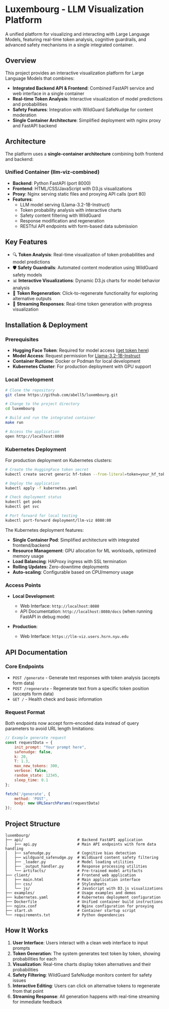 # Luxembourg - LLM Visualization Platform

A unified platform for visualizing and interacting with Large Language Models, featuring real-time token analysis, cognitive guardrails, and advanced safety mechanisms in a single integrated container.


## Overview

This project provides an interactive visualization platform for Large Language Models that combines:

- **Integrated Backend API & Frontend**: Combined FastAPI service and web interface in a single container
- **Real-time Token Analysis**: Interactive visualization of model predictions and probabilities  
- **Safety Features**: Integration with WildGuard SafeNudge for content moderation
- **Single Container Architecture**: Simplified deployment with nginx proxy and FastAPI backend

## Architecture

The platform uses a **single-container architecture** combining both frontend and backend:

### Unified Container (llm-viz-combined)
- **Backend**: Python FastAPI (port 8000)
- **Frontend**: HTML/CSS/JavaScript with D3.js visualizations
- **Proxy**: Nginx serving static files and proxying API calls (port 80)
- **Features**:
  - LLM model serving (Llama-3.2-1B-Instruct)
  - Token probability analysis with interactive charts
  - Safety content filtering with WildGuard
  - Response modification and regeneration
  - RESTful API endpoints with form-based data submission

## Key Features

- 🔍 **Token Analysis**: Real-time visualization of token probabilities and model predictions
- 🛡️ **Safety Guardrails**: Automated content moderation using WildGuard safety models
- 📊 **Interactive Visualizations**: Dynamic D3.js charts for model behavior analysis
- 🎯 **Token Regeneration**: Click-to-regenerate functionality for exploring alternative outputs
- 🔄 **Streaming Responses**: Real-time token generation with progress visualization

## Installation & Deployment

### Prerequisites

- **Hugging Face Token**: Required for model access ([get token here](https://huggingface.co/settings/tokens))
- **Model Access**: Request permission for [Llama-3.2-1B-Instruct](https://huggingface.co/meta-llama/Llama-3.2-1B-Instruct)
- **Container Runtime**: Docker or Podman for local development
- **Kubernetes Cluster**: For production deployment with GPU support

### Local Development

```bash
# Clone the repository
git clone https://github.com/abell5/luxembourg.git

# Change to the project directory
cd luxembourg

# Build and run the integrated container
make run

# Access the application
open http://localhost:8080
```

### Kubernetes Deployment

For production deployment on Kubernetes clusters:

```bash
# Create the HuggingFace token secret
kubectl create secret generic hf-token --from-literal=token=your_hf_token_here

# Deploy the application
kubectl apply -f kubernetes.yaml

# Check deployment status
kubectl get pods
kubectl get svc

# Port forward for local testing
kubectl port-forward deployment/llm-viz 8080:80
```

The Kubernetes deployment features:
- **Single Container Pod**: Simplified architecture with integrated frontend/backend
- **Resource Management**: GPU allocation for ML workloads, optimized memory usage  
- **Load Balancing**: HAProxy ingress with SSL termination
- **Rolling Updates**: Zero-downtime deployments
- **Auto-scaling**: Configurable based on CPU/memory usage

### Access Points

- **Local Development**: 
  - Web Interface: `http://localhost:8080`
  - API Documentation: `http://localhost:8080/docs` (when running FastAPI in debug mode)

- **Production**: 
  - Web Interface: `https://llm-viz.users.hsrn.nyu.edu`

## API Documentation

### Core Endpoints

- `POST /generate` - Generate text responses with token analysis (accepts form data)
- `POST /regenerate` - Regenerate text from a specific token position (accepts form data)
- `GET /` - Health check and basic information

### Request Format

Both endpoints now accept form-encoded data instead of query parameters to avoid URL length limitations:

```javascript
// Example generate request
const requestData = {
    init_prompt: "Your prompt here",
    safenudge: false,
    k: 20,
    T: 1.3,
    max_new_tokens: 300,
    verbose: false,
    random_state: 12345,
    sleep_time: 0.1
};

fetch('/generate', {
    method: 'POST',
    body: new URLSearchParams(requestData)
});
```

## Project Structure

```
luxembourg/
├── api/                        # Backend FastAPI application
│   ├── api.py                  # Main API endpoints with form data handling
│   ├── safenudge.py            # Cognitive bias detection
│   ├── wildguard_safenudge.py  # WildGuard content safety filtering
│   ├── _loader.py              # Model loading utilities
│   ├── _output_handler.py      # Response processing utilities
│   └── artifacts/              # Pre-trained model artifacts
├── client/                     # Frontend web application
│   ├── main.html               # Main application interface
│   ├── css/                    # Stylesheets
│   └── js/                     # JavaScript with D3.js visualizations
├── examples/                   # Usage examples and demos
├── kubernetes.yaml             # Kubernetes deployment configuration
├── Dockerfile                  # Unified container build instructions
├── nginx.conf                  # Nginx configuration for proxying
├── start.sh                    # Container startup script
└── requirements.txt            # Python dependencies
```

## How It Works

1. **User Interface**: Users interact with a clean web interface to input prompts
2. **Token Generation**: The system generates text token by token, showing probabilities for each
3. **Visualization**: Real-time charts display token alternatives and their probabilities
4. **Safety Filtering**: WildGuard SafeNudge monitors content for safety issues
5. **Interactive Editing**: Users can click on alternative tokens to regenerate from that point
6. **Streaming Response**: All generation happens with real-time streaming for immediate feedback